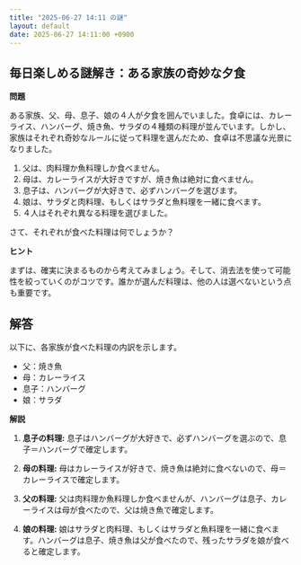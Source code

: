 ```yaml
---
title: "2025-06-27 14:11 の謎"
layout: default
date: 2025-06-27 14:11:00 +0900
---
```

## 毎日楽しめる謎解き：ある家族の奇妙な夕食

**問題**

ある家族、父、母、息子、娘の４人が夕食を囲んでいました。食卓には、カレーライス、ハンバーグ、焼き魚、サラダの４種類の料理が並んでいます。しかし、家族はそれぞれ奇妙なルールに従って料理を選んだため、食卓は不思議な光景になりました。

1.  父は、肉料理か魚料理しか食べません。
2.  母は、カレーライスが大好きですが、焼き魚は絶対に食べません。
3.  息子は、ハンバーグが大好きで、必ずハンバーグを選びます。
4.  娘は、サラダと肉料理、もしくはサラダと魚料理を一緒に食べます。
5.  ４人はそれぞれ異なる料理を選びました。

さて、それぞれが食べた料理は何でしょうか？

**ヒント**

まずは、確実に決まるものから考えてみましょう。そして、消去法を使って可能性を絞っていくのがコツです。誰かが選んだ料理は、他の人は選べないという点も重要です。

## 解答

以下に、各家族が食べた料理の内訳を示します。

*   父：焼き魚
*   母：カレーライス
*   息子：ハンバーグ
*   娘：サラダ

**解説**

1.  **息子の料理:** 息子はハンバーグが大好きで、必ずハンバーグを選ぶので、息子＝ハンバーグで確定します。

2.  **母の料理:** 母はカレーライスが好きで、焼き魚は絶対に食べないので、母＝カレーライスで確定します。

3.  **父の料理:** 父は肉料理か魚料理しか食べませんが、ハンバーグは息子、カレーライスは母が食べたので、父は焼き魚で確定します。

4.  **娘の料理:** 娘はサラダと肉料理、もしくはサラダと魚料理を一緒に食べます。ハンバーグは息子、焼き魚は父が食べたので、残ったサラダを娘が食べると確定します。

